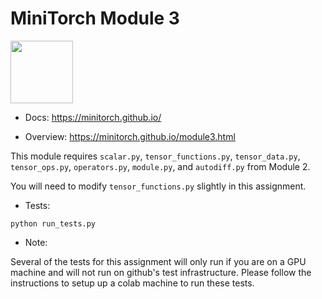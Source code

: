 # MiniTorch Module 3

<img src="https://minitorch.github.io/_images/match.png" width="100px">

* Docs: https://minitorch.github.io/

* Overview: https://minitorch.github.io/module3.html

This module requires `scalar.py`, `tensor_functions.py`, `tensor_data.py`, `tensor_ops.py`, `operators.py`, `module.py`, and `autodiff.py` from Module 2.

You will need to modify `tensor_functions.py` slightly in this assignment.

* Tests:

```
python run_tests.py
```

* Note:

Several of the tests for this assignment will only run if you are on a GPU machine and will not
run on github's test infrastructure. Please follow the instructions to setup up a colab machine
to run these tests.